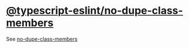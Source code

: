 [@typescript-eslint/no-dupe-class-members](https://typescript-eslint.io/rules/no-dupe-class-members)
====================================================================================================
See [no-dupe-class-members](../eslint/no-dupe-class-members.md)

